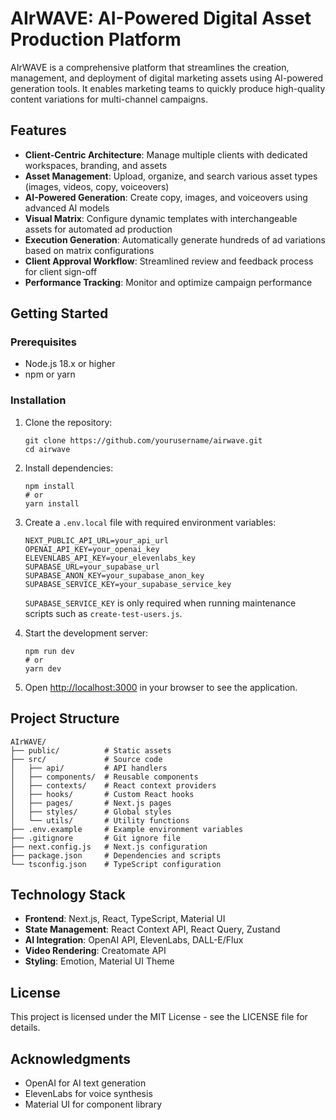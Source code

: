 # AIrWAVE: AI-Powered Digital Asset Production Platform

AIrWAVE is a comprehensive platform that streamlines the creation, management, and deployment of digital marketing assets using AI-powered generation tools. It enables marketing teams to quickly produce high-quality content variations for multi-channel campaigns.

## Features

- **Client-Centric Architecture**: Manage multiple clients with dedicated workspaces, branding, and assets
- **Asset Management**: Upload, organize, and search various asset types (images, videos, copy, voiceovers)
- **AI-Powered Generation**: Create copy, images, and voiceovers using advanced AI models
- **Visual Matrix**: Configure dynamic templates with interchangeable assets for automated ad production
- **Execution Generation**: Automatically generate hundreds of ad variations based on matrix configurations
- **Client Approval Workflow**: Streamlined review and feedback process for client sign-off
- **Performance Tracking**: Monitor and optimize campaign performance

## Getting Started

### Prerequisites

- Node.js 18.x or higher
- npm or yarn

### Installation

1. Clone the repository:
   ```
   git clone https://github.com/yourusername/airwave.git
   cd airwave
   ```

2. Install dependencies:
   ```
   npm install
   # or
   yarn install
   ```

3. Create a `.env.local` file with required environment variables:
   ```
   NEXT_PUBLIC_API_URL=your_api_url
   OPENAI_API_KEY=your_openai_key
   ELEVENLABS_API_KEY=your_elevenlabs_key
   SUPABASE_URL=your_supabase_url
   SUPABASE_ANON_KEY=your_supabase_anon_key
   SUPABASE_SERVICE_KEY=your_supabase_service_key
   ```

   `SUPABASE_SERVICE_KEY` is only required when running maintenance scripts such as `create-test-users.js`.

4. Start the development server:
   ```
   npm run dev
   # or
   yarn dev
   ```

5. Open [http://localhost:3000](http://localhost:3000) in your browser to see the application.

## Project Structure

```
AIrWAVE/
├── public/          # Static assets
├── src/             # Source code
│   ├── api/         # API handlers
│   ├── components/  # Reusable components
│   ├── contexts/    # React context providers
│   ├── hooks/       # Custom React hooks
│   ├── pages/       # Next.js pages
│   ├── styles/      # Global styles
│   └── utils/       # Utility functions
├── .env.example     # Example environment variables
├── .gitignore       # Git ignore file
├── next.config.js   # Next.js configuration
├── package.json     # Dependencies and scripts
└── tsconfig.json    # TypeScript configuration
```

## Technology Stack

- **Frontend**: Next.js, React, TypeScript, Material UI
- **State Management**: React Context API, React Query, Zustand
- **AI Integration**: OpenAI API, ElevenLabs, DALL-E/Flux
- **Video Rendering**: Creatomate API
- **Styling**: Emotion, Material UI Theme

## License

This project is licensed under the MIT License - see the LICENSE file for details.

## Acknowledgments

- OpenAI for AI text generation
- ElevenLabs for voice synthesis
- Material UI for component library